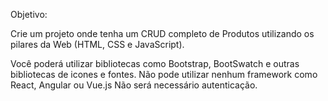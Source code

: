 Objetivo:

Crie um projeto onde tenha um CRUD completo de Produtos utilizando os pilares da Web (HTML, CSS e JavaScript).

Você poderá utilizar bibliotecas como Bootstrap, BootSwatch e outras bibliotecas de icones e fontes.
Não pode utilizar nenhum framework como React, Angular ou Vue.js
Não será necessário autenticação.
